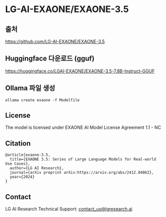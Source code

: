 # LG-AI-EXAONE/EXAONE-3.5

## 출처

https://github.com/LG-AI-EXAONE/EXAONE-3.5

## Huggingface 다운로드 (gguf)

https://huggingface.co/LGAI-EXAONE/EXAONE-3.5-7.8B-Instruct-GGUF

## Ollama 파일 생성

```
ollama create exaone -f Modelfile
```

## License

The model is licensed under EXAONE AI Model License Agreement 1.1 - NC

## Citation

```
@article{exaone-3.5,
  title={EXAONE 3.5: Series of Large Language Models for Real-world Use Cases},
  author={LG AI Research},
  journal={arXiv preprint arXiv:https://arxiv.org/abs/2412.04862},
  year={2024}
}
```

## Contact

LG AI Research Technical Support: contact_us@lgresearch.ai